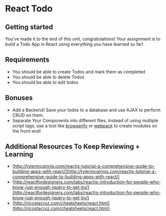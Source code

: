 # React Todo

## Getting started

You've made it to the end of this unit, congratulations! Your assignment is to build a Todo App in React using everything you have learned so far!

## Requirements

* You should be able to create Todos and mark them as completed
* You should be able to delete Todos
* You should be able to edit todos 

## Bonuses 

- Add a Backend! Save your todos to a database and use AJAX to perform CRUD on them. 
- Separate Your Components into different files. Instead of using multiple script tags, use a tool like [browserify](http://browserify.org/) or [webpack](https://webpack.github.io/) to create modules on the front-end!

## Additional Resources To Keep Reviewing + Learning

 * [http://tylermcginnis.com/reactjs-tutorial-a-comprehensive-guide-to-building-apps-with-react/](http://tylermcginnis.com/reactjs-tutorial-a-comprehensive-guide-to-building-apps-with-react/)
 * [http://reactfordesigners.com/labs/reactjs-introduction-for-people-who-know-just-enough-jquery-to-get-by/](http://reactfordesigners.com/labs/reactjs-introduction-for-people-who-know-just-enough-jquery-to-get-by/)
 * [http://ricostacruz.com/cheatsheets/react.html](http://ricostacruz.com/cheatsheets/react.html)